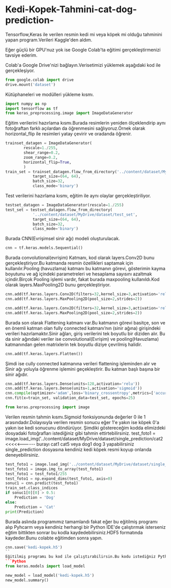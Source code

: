 # Kedi-Kopek-Tahmini-cat-dog-prediction-
Tensorflow,Keras ile verilen resmin kedi mi veya köpek mi olduğu tahminini yapan program.Verileri Kaggle'den aldım.

Eğer güçlü bir GPU'nuz yok ise Google Colab'ta eğitimi gerçekleştirmenizi tavsiye ederim.

Colab'a Google Drive'nizi bağlayın.Verisetimizi yüklemek aşağıdaki kod ile gerçekleşiyor.

```Python
from google.colab import drive
drive.mount('dataset')
```
Kütüphaneleri ve modülleri yükleme kısmı.
```Python
import numpy as np
import tensorflow as tf
from keras_preprocessing.image import ImageDataGenerator
```
Eğitim verilerini hazırlama kısmı.Burada resimlerin yeniden ölçeklendirip aynı fotoğraftan farklı açılardan da öğrenmesini sağlıyoruz.Örnek olarak horizontal_flip ile resimleri yatay çevirir ve oradanda öğrenir.
```Python
trainset_datagen = ImageDataGenerator(
        rescale=1./255,
        shear_range=0.2,
        zoom_range=0.2,
        horizontal_flip=True,
        )
train_set = trainset_datagen.flow_from_directory('../content/dataset/MyDrive/dataset/training_set',
            target_size=(64, 64),  
            batch_size=32,
            class_mode='binary')
```
Test verilerini hazırlama kısmı, eğitim ile aynı olaylar gerçekleştiriliyor.
```Python
testset_datagen = ImageDataGenerator(rescale=1./255)
test_set = testset_datagen.flow_from_directory(
            '../content/dataset/MyDrive/dataset/test_set',
            target_size=(64, 64),
            batch_size=32,
            class_mode='binary')
```
Burada CNN(Evrişimsel sinir ağı) modeli oluşturulacak.
```Python
cnn = tf.keras.models.Sequential()
```
Burada convolutional(evrişim) Katmanı, kod olarak layers.Conv2D bunu gerçekleştiriyor.Bu katmanda resmin özellikleri saptamak için kullanılır.Pooling (havuzlama) katmanı bu katmanın görevi, gösterimin kayma boyutunu ve ağ içindeki parametreleri ve hesaplama sayısını azaltmak içindir.Birçok Pooling işlemi vardır, fakat burada maxpooling kullanıldı.Kod olarak layers.MaxPooling2D bunu gerçekleştiriyor.
```Python
cnn.add(tf.keras.layers.Conv2D(filters=32,kernel_size=3,activation='relu',input_shape=[64,64,3])) 
cnn.add(tf.keras.layers.MaxPooling2D(pool_size=2,strides=2))
```
```Python
cnn.add(tf.keras.layers.Conv2D(filters=32,kernel_size=3,activation='relu'))
cnn.add(tf.keras.layers.MaxPooling2D(pool_size=2,strides=2))
```
Burada son olarak Flattening katmanı var.Bu katmanın görevi basitçe, son ve en önemli katman olan fully connected katmanı’nın (sinir ağına) girişindeki verileri hazırlamaktır.Sinir ağları, giriş verilerini tek boyutlu bir diziden alır. Bu da sinir ağındaki veriler ise convolutional(Evrişim) ve pooling(Havuzlama) katmanından gelen matrixlerin tek boyutlu diziye çevrilmiş halidir.
```Python
cnn.add(tf.keras.layers.Flatten())
```
Şimdi ise cully connected katmanına verileri flattening işleminden alır ve Sinir ağı yoluyla öğrenme işlemini geçekleştirir.
Bu katman başlı başına bir sinir ağıdır.
```Python
cnn.add(tf.keras.layers.Dense(units=128,activation='relu'))
cnn.add(tf.keras.layers.Dense(units=1,activation='sigmoid'))
cnn.compile(optimizer='adam',loss='binary_crossentropy',metrics=['accuracy'])
cnn.fit(x=train_set, validation_data=test_set, epochs=25)
```
```Python
from keras.preprocessing import image
```
Verilen resmin tahmin kısmı.Sigmoid fonksiyonunda değerler 0 ile 1 arasındadır.Dolayısıyla verilen resmin sonucu eğer 1'e yakın ise köpek 0'a yakın ise kedi sonucunu döndürüyor.
Şimdiki göstereceğim kodda elimizdeki dosyadaki fotoğrafları istediğiniz gibi tahmin ettirtebilirsiniz. 
test_foto1 = image.load_img('../content/dataset/MyDrive/dataset/single_prediction/cat2 <<<<<------ burayı cat1 cat5 veya dog1 dog 3 yapabilirsiniz single_prediction dosyasına kendiniz kedi köpek resmi koyup onlarıda deneyebilirsiniz.
```Python
test_foto1 = image.load_img('../content/dataset/MyDrive/dataset/single_prediction/cat2.jpg', target_size=(64,64))
test_foto1 = image.img_to_array(test_foto1)
test_foto1 = test_foto1/255
test_foto1 = np.expand_dims(test_foto1, axis=0)
sonuc1 = cnn.predict(test_foto1)
train_set.class_indices 
if sonuc1[0][0] > 0.5:
    Prediction = 'Dog'
else:
    Prediction = 'Cat'
print(Prediction)
```
Burada aslında programımız tamamlandı fakat eğer bu eğitilmiş programı alıp Pyhcarm veya kendiniz herhangi bir Python IDE'de çalıştırmak isterseniz eğtim bittikten sonrar bu kodla kaydedebilirsiniz.HDF5 formatında kaydeder.Bunu colabte eğitimden sonra yapın.
```Python
cnn.save('kedi-kopek.h5') 
``
Eğitilmiş programı bu kod ile çalıştırabilirsin.Bu kodu istediğniz Python IDE'sinde kullanabilirsiniz.
```Python
from keras.models import load_model

new_model = load_model('kedi-kopek.h5')
new_model.summary()
```

